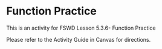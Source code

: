 # Function Practice

This is an activity for FSWD Lesson 5.3.6- Function Practice

Please refer to the Activity Guide in Canvas for directions.